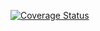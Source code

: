 [![Coverage Status](https://coveralls.io/repos/github/joeLloyd/util/badge.svg?branch=master)](https://coveralls.io/github/joeLloyd/util?branch=master)